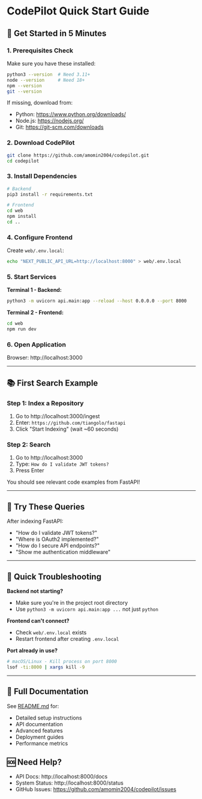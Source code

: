 # CodePilot Quick Start Guide

## 🚀 Get Started in 5 Minutes

### 1. Prerequisites Check

Make sure you have these installed:
```bash
python3 --version  # Need 3.11+
node --version     # Need 18+
npm --version
git --version
```

If missing, download from:
- Python: https://www.python.org/downloads/
- Node.js: https://nodejs.org/
- Git: https://git-scm.com/downloads

### 2. Download CodePilot

```bash
git clone https://github.com/amomin2004/codepilot.git
cd codepilot
```

### 3. Install Dependencies

```bash
# Backend
pip3 install -r requirements.txt

# Frontend
cd web
npm install
cd ..
```

### 4. Configure Frontend

Create `web/.env.local`:
```bash
echo "NEXT_PUBLIC_API_URL=http://localhost:8000" > web/.env.local
```

### 5. Start Services

**Terminal 1 - Backend:**
```bash
python3 -m uvicorn api.main:app --reload --host 0.0.0.0 --port 8000
```

**Terminal 2 - Frontend:**
```bash
cd web
npm run dev
```

### 6. Open Application

Browser: http://localhost:3000

---

## 📚 First Search Example

### Step 1: Index a Repository

1. Go to http://localhost:3000/ingest
2. Enter: `https://github.com/tiangolo/fastapi`
3. Click "Start Indexing" (wait ~60 seconds)

### Step 2: Search

1. Go to http://localhost:3000
2. Type: `How do I validate JWT tokens?`
3. Press Enter

You should see relevant code examples from FastAPI!

---

## 🎯 Try These Queries

After indexing FastAPI:
- "How do I validate JWT tokens?"
- "Where is OAuth2 implemented?"
- "How do I secure API endpoints?"
- "Show me authentication middleware"

---

## 🔧 Quick Troubleshooting

**Backend not starting?**
- Make sure you're in the project root directory
- Use `python3 -m uvicorn api.main:app ...` not just `python`

**Frontend can't connect?**
- Check `web/.env.local` exists
- Restart frontend after creating `.env.local`

**Port already in use?**
```bash
# macOS/Linux - Kill process on port 8000
lsof -ti:8000 | xargs kill -9
```

---

## 📖 Full Documentation

See [README.md](README.md) for:
- Detailed setup instructions
- API documentation
- Advanced features
- Deployment guides
- Performance metrics

## 🆘 Need Help?

- API Docs: http://localhost:8000/docs
- System Status: http://localhost:8000/status
- GitHub Issues: https://github.com/amomin2004/codepilot/issues

